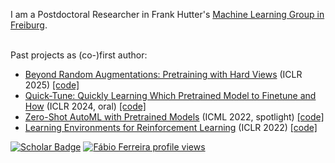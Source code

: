 I am a Postdoctoral Researcher in Frank Hutter's [Machine Learning Group in Freiburg](https://ml.informatik.uni-freiburg.de/profile/ferreira/).<BR><BR>
  
Past projects as (co-)first author:
- [Beyond Random Augmentations: Pretraining with Hard Views](https://arxiv.org/abs/2310.03940) (ICLR 2025) [[code]](https://github.com/automl/hvp)
- [Quick-Tune: Quickly Learning Which Pretrained Model to Finetune and How](https://openreview.net/forum?id=tqh1zdXIra) (ICLR 2024, oral) [[code]](https://github.com/automl/quicktunetool)
- [Zero-Shot AutoML with Pretrained Models](https://github.com/automl/zero-shot-automl-with-pretrained-models) (ICML 2022, spotlight) [[code]](https://github.com/automl/zero-shot-automl-with-pretrained-models)
- [Learning Environments for Reinforcement Learning](https://github.com/automl/learning_environments) (ICLR 2022) [[code]](https://github.com/automl/learning_environments)

[![Scholar Badge](https://img.shields.io/badge/-Scholar-4285F4?style=for-the-badge&labelColor=4285F4&logo=google-scholar&logoColor=white&link=https://scholar.google.com/citations?user=LFtEAeYAAAAJ&hl=en)](https://scholar.google.com/citations?user=LFtEAeYAAAAJ&hl=en)
[![Fábio Ferreira profile views](https://u8views.com/api/v1/github/profiles/4440904/views/day-week-month-total-count.svg)](https://u8views.com/github/ferreirafabio)
<BR>
